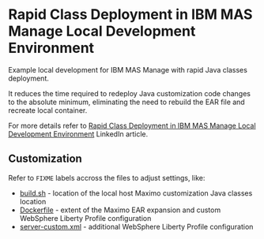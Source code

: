 # Rapid Class Deployment in IBM MAS Manage Local Development Environment

Example local development for IBM MAS Manage with rapid Java classes deployment.

It reduces the time required to redeploy Java customization code changes to the absolute minimum, eliminating the need to rebuild the EAR file and recreate local container.

For more details refer to [Rapid Class Deployment in IBM MAS Manage Local Development Environment](https://www.linkedin.com/pulse/rapid-class-deployment-ibm-mas-manage-local-andrzej-wieclaw-oruaf) LinkedIn article.

## Customization

Refer to `FIXME` labels accross the files to adjust settings, like:
* [build.sh](build.sh) - location of the local host Maximo customization Java classes location
* [Dockerfile](Dockerfile) - extent of the Maximo EAR expansion and custom WebSphere Liberty Profile configuration
* [server-custom.xml](server-custom.xml) - additional WebSphere Liberty Profile configuration